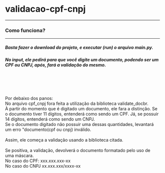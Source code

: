 # validacao-cpf-cnpj

---

### Como funciona?
---

##### Basta fazer o download do projeto, e executar (run) o arquivo main.py. </br>
##### No input, ele pedirá para que você digite um documento, podendo ser um CPF ou CNPJ, após, fará a validação do mesmo.

</br></br></br></br>
Por debaixo dos panos: </br>
No arquivo cpf_cnpj fora feita a utilização da biblioteca validate_docbr. </br>
À partir do momento que é digitado um documento, ele fara a distinção. Se o documento tiver 11 dígitos, entenderá como sendo um CPF. Já, se possuir 14 dígitos, entenderá como sendo um CNPJ.</br>
Se o documento digitado não possuir uma dessas quantidades, levantará um erro "documento(cpf ou cnpj) inválido.</br>
</br> Assim, ele começa a validação usando a biblioteca citada.</br>
</br> Se positiva, a validação, devolverá o documento formatado pelo uso de uma máscara.
</br> No caso do CPF: xxx.xxx.xxx-xx
</br> No caso do CNPJ xx.xxx.xxx/xxxx-xx

